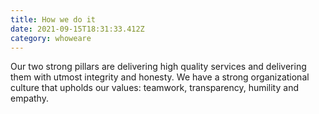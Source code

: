 ```yaml
---
title: How we do it
date: 2021-09-15T18:31:33.412Z
category: whoweare
---
```



Our two strong pillars are delivering high quality services and delivering them with utmost integrity and honesty. We have a strong organizational culture that upholds our values: teamwork, transparency, humility and empathy.